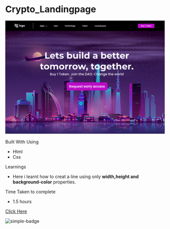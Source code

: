 # Crypto_Landingpage

![Image](./Crypto_Landing-page.png)

Built With Using
- Html
- Css

Learnings
- Here i learnt how to creat a line using only **width,height and background-color** properties.

Time Taken to complete
- 1.5 hours

[Click Here](https://sud-digital-marketing.netlify.app/)

![simple-badge](https://img.shields.io/badge/HTML-CSS-green)